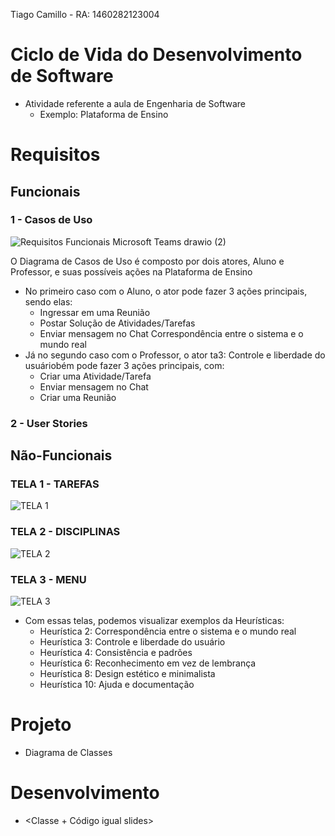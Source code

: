 Tiago Camillo - RA: 1460282123004

# Ciclo de Vida do Desenvolvimento de Software
- Atividade referente a aula de Engenharia de Software
  - Exemplo: Plataforma de Ensino 

# Requisitos
## Funcionais 
### 1 - Casos de Uso 
  
  ![Requisitos Funcionais Microsoft Teams drawio (2)](https://user-images.githubusercontent.com/66873418/158273537-320d0a5a-e0cd-49ac-a01e-98aefed312de.png)

O Diagrama de Casos de Uso é composto por dois atores, Aluno e Professor, e suas possíveis ações na Plataforma de Ensino

- No primeiro caso com o Aluno, o ator pode fazer 3 ações principais, sendo elas:
  - Ingressar em uma Reunião
  - Postar Solução de Atividades/Tarefas
  - Enviar mensagem no Chat
  Correspondência entre o sistema e o mundo real
- Já no segundo caso com o Professor, o ator ta3: Controle e liberdade do usuáriobém pode fazer 3 ações principais, com:
  - Criar uma Atividade/Tarefa
  - Enviar mensagem no Chat
  - Criar uma Reunião

### 2 - User Stories 
  
## Não-Funcionais 
### TELA 1 - TAREFAS
![TELA 1](https://user-images.githubusercontent.com/66873418/159191536-dd753398-af9a-4618-bee5-544ea6e15848.png)
### TELA 2 - DISCIPLINAS
![TELA 2](https://user-images.githubusercontent.com/66873418/159192206-59f4a20b-4ba0-400b-a550-ab2ea86724a0.png)
### TELA 3 - MENU
![TELA 3](https://user-images.githubusercontent.com/66873418/159194130-c7ed464d-3e5a-4777-82fc-f6bca91bb276.png)

- Com essas telas, podemos visualizar exemplos da Heurísticas:
  - Heurística 2: Correspondência entre o sistema e o mundo real 
  - Heurística 3: Controle e liberdade do usuário
  - Heurística 4: Consistência e padrões
  - Heurística 6: Reconhecimento em vez de lembrança
  - Heurística 8: Design estético e minimalista
  - Heurística 10: Ajuda e documentação

# Projeto
- Diagrama de Classes

# Desenvolvimento
- <Classe + Código igual slides>
